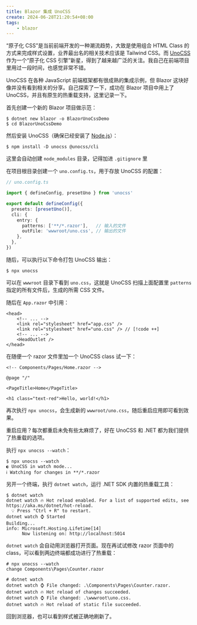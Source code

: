 ```yaml
---
title: Blazor 集成 UnoCSS
create: 2024-06-28T21:20:54+08:00
tags:
    - blazor
---
```


“原子化 CSS”是当前前端开发的一种潮流趋势，大致是使用组合 HTML Class 的方式来完成样式设置，业界最出名的相关技术应该是 Tailwind CSS。而 [UnoCSS](https://unocss.dev) 作为一个“原子化 CSS 引擎”新星，得到了越来越广泛的关注。我自己在前端项目里用过一段时间，也感觉非常不错。

UnoCSS 在各种 JavaScript 前端框架都有很成熟的集成示例，但 Blazor 这块好像并没有看到相关的分享。自己探索了一下，成功在 Blazor 项目中用上了 UnoCSS，并且有原生的热重载支持，这里记录一下。

首先创建一个新的 Blazor 项目做示范：

```shell
$ dotnet new blazor -o BlazorUnoCssDemo
$ cd BlazorUnoCssDemo
```

然后安装 UnoCSS（确保已经安装了 [Node.js](https://nodejs.org/)）：

```shell
$ npm install -D unocss @unocss/cli
```

这里会自动创建 `node_modules` 目录，记得加进 `.gitignore` 里

在项目根目录创建一个 `uno.config.ts`，用于存放 UnoCSS 的配置：

```ts
// uno.config.ts

import { defineConfig, presetUno } from 'unocss'

export default defineConfig({
  presets: [presetUno()],
  cli: {
    entry: {
      patterns: ['**/*.razor'],   // 输入的文件
      outFile: 'wwwroot/uno.css', // 输出的文件
    },
  },
})
```

随后，可以执行以下命令打包 UnoCSS 输出：

```shell
$ npx unocss
```

可以在 `wwwroot` 目录下看到 `uno.css`，这就是 UnoCSS 扫描上面配置里 `patterns` 指定的所有文件后，生成的所需 CSS 文件。

随后在 `App.razor` 中引用：

```razor
<head>
    <!-- ... -->
    <link rel="stylesheet" href="app.css" />
    <link rel="stylesheet" href="uno.css" /> // [!code ++]
    <!-- ... -->
    <HeadOutlet />
</head>
```

在随便一个 razor 文件里加一个 UnoCSS class 试一下：

```razor{7}
<!-- Components/Pages/Home.razor -->

@page "/"

<PageTitle>Home</PageTitle>

<h1 class="text-red">Hello, world!</h1>
```

再次执行 `npx unocss`，会生成新的 `wwwroot/uno.css`，随后重启应用即可看到效果。

重启应用？每次都重启未免有些太麻烦了，好在 UnoCSS 和 .NET 都为我们提供了热重载的选项。

执行 `npx unocss --watch`：

```shell
$ npx unocss --watch
◐ UnoCSS in watch mode...
ℹ Watching for changes in **/*.razor
```

另开一个终端，执行 `dotnet watch`，运行 .NET SDK 内置的热重载工具：

```shell
$ dotnet watch
dotnet watch 🔥 Hot reload enabled. For a list of supported edits, see https://aka.ms/dotnet/hot-reload.
  💡 Press "Ctrl + R" to restart.
dotnet watch ⌚ Started
Building...
info: Microsoft.Hosting.Lifetime[14]
      Now listening on: http://localhost:5014
```

`dotnet watch` 会自动用浏览器打开页面。现在再试试修改 razor 页面中的 class，可以看到两边终端都成功进行了热重载：

```shell
# npx unocss --watch
change Components\Pages\Counter.razor

# dotnet watch
dotnet watch ⌚ File changed: .\Components\Pages\Counter.razor.
dotnet watch 🔥 Hot reload of changes succeeded.
dotnet watch ⌚ File changed: .\wwwroot\uno.css.
dotnet watch 🔥 Hot reload of static file succeeded.
```

回到浏览器，也可以看到样式被正确地刷新了。
